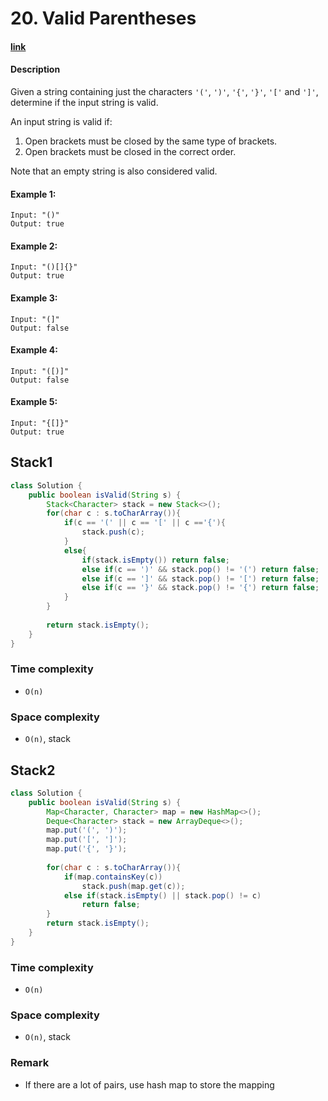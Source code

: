 # 20. Valid Parentheses

#### [link](https://leetcode.com/problems/valid-parentheses/)

#### Description
Given a string containing just the characters `'('`, `')'`, `'{'`, `'}'`, `'['` and `']'`, determine if the input string is valid.

An input string is valid if:
1. Open brackets must be closed by the same type of brackets.
2. Open brackets must be closed in the correct order.

Note that an empty string is also considered valid.

#### Example 1:
```
Input: "()"
Output: true
```
#### Example 2:
```
Input: "()[]{}"
Output: true
```
#### Example 3:
```
Input: "(]"
Output: false
```
#### Example 4:
```
Input: "([)]"
Output: false
```
#### Example 5:
```
Input: "{[]}"
Output: true
```

## Stack1
```java
class Solution {
    public boolean isValid(String s) {
        Stack<Character> stack = new Stack<>();
        for(char c : s.toCharArray()){
            if(c == '(' || c == '[' || c =='{'){
                stack.push(c);
            }
            else{
                if(stack.isEmpty()) return false;
                else if(c == ')' && stack.pop() != '(') return false;
                else if(c == ']' && stack.pop() != '[') return false;
                else if(c == '}' && stack.pop() != '{') return false;
            }
        }
        
        return stack.isEmpty();
    }
}
```
### Time complexity
* `O(n)`
### Space complexity
* `O(n)`, stack

## Stack2
```java
class Solution {
    public boolean isValid(String s) {
        Map<Character, Character> map = new HashMap<>();
        Deque<Character> stack = new ArrayDeque<>();
        map.put('(', ')');
        map.put('[', ']');
        map.put('{', '}');
        
        for(char c : s.toCharArray()){
            if(map.containsKey(c))
                stack.push(map.get(c));
            else if(stack.isEmpty() || stack.pop() != c)
                return false;
        }
        return stack.isEmpty();
    }
}
```
### Time complexity
* `O(n)`
### Space complexity
* `O(n)`, stack
### Remark
* If there are a lot of pairs, use hash map to store the mapping